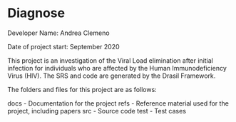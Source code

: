 # Diagnose 

Developer Name: Andrea Clemeno

Date of project start: September 2020

This project is an investigation of the Viral Load elimination after initial infection 
for individuals who are affected by the Human Immunodeficiency Virus (HIV). The SRS and 
code are generated by the Drasil Framework. 

The folders and files for this project are as follows:

docs - Documentation for the project
refs - Reference material used for the project, including papers
src - Source code
test - Test cases
